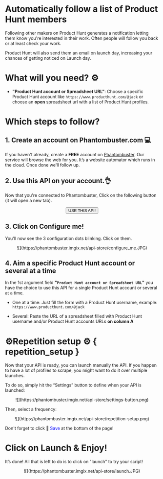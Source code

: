 # Automatically follow a list of Product Hunt members

Following other makers on Product Hunt generates a notification letting them know you're interested in their work. Often people will follow you back or at least check your work.

Product Hunt will also send them an email on launch day, increasing your chances of getting noticed on Launch day.

# What will you need? ⚙️
- **"Product Hunt account or Spreadsheet URL"**: Choose a specific Product Hunt account like `https://www.producthunt.com/@jack` or choose an **open** spreadsheet url with a list of Product Hunt profiles.

# Which steps to follow?
## 1. Create an account on Phantombuster.com 💻
If you haven't already, create a **FREE** account on [Phantombuster](https://phantombuster.com/register). Our service will browse the web for you. It’s a website automator which runs in the cloud. Once done we'll follow up.


## 2. Use this API on your account.👌
Now that you're connected to Phantombuster, Click on the following button (it will open a new tab).

<center><button type="button" class="btn btn-warning callToAction" onclick="useThisApi()">USE THIS API!</button></center>

## 3. Click on Configure me!
You'll now see the 3 configuration dots blinking. Click on them.

<center>![](https://phantombuster.imgix.net/api-store/configure_me.JPG)</center>

## 4. Aim a specific Product Hunt account or several at a time
In the 1st argument field **"`Product Hunt account or Spreadsheet URL`"** you have the choice to use this API for a single Product Hunt account or several at a time.

* One at a time: Just fill the form with a Product Hunt username, example: `https://www.producthunt.com/@jack`

* Several: Paste the URL of a spreadsheet filled with Product Hunt username and/or Product Hunt accounts URLs **on column A**

# ⚙️️Repetition setup ⚙️ { repetition_setup }

Now that your API is ready, you can launch manually the API. If you happen to have a lot of profiles to scrape, you might want to do it over multiple launches.

To do so, simply hit the “Settings” button to define when your API is launched:

<center>![](https://phantombuster.imgix.net/api-store/settings-button.png)</center>

Then, select a frequency:

<center>![](https://phantombuster.imgix.net/api-store/repetition-setup.png)</center>

Don't forget to click 💾 <span style="color:blue">Save</span> at the bottom of the page!

# Click on Launch & Enjoy!
It’s done! All that is left to do is to click on "launch" to try your script!
<center>![](https://phantombuster.imgix.net/api-store/launch.JPG)</center>